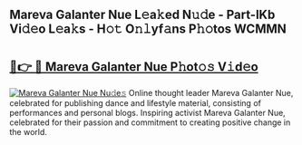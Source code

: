 ## Mareva Galanter Nue L𝚎a𝚔ed N𝚞𝚍e - Part-lKb Vi𝚍𝚎o L𝚎a𝚔s - H𝚘𝚝 O𝚗𝚕yf𝚊ns P𝚑𝚘tos WCMMN

# <h2><a href="http://kf1b6s6.oniu.top/?m=Mareva+Galanter+Nue">🔗👉 🔴 Mareva Galanter Nue P𝚑ot𝚘𝚜 V𝚒d𝚎o</a></h2>

[![Mareva Galanter Nue Nu𝚍e𝚜](https://i.imgur.com/0qMVB7G.gif)](http://kf1b6s6.oniu.top/?m=Mareva+Galanter+Nue)
Online thought leader Mareva Galanter Nue, celebrated for publishing dance and lifestyle material, consisting of performances and personal blogs. Inspiring activist Mareva Galanter Nue, celebrated for their passion and commitment to creating positive change in the world.  
